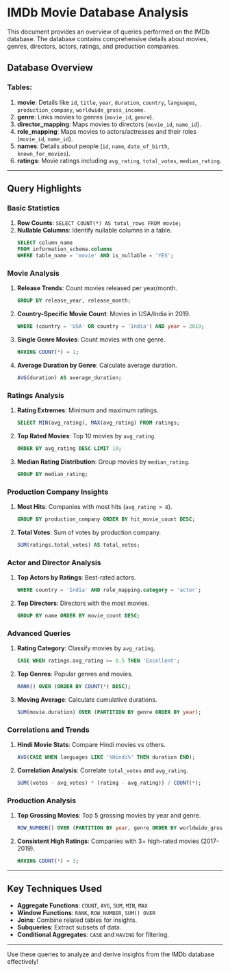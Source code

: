 # IMDb Movie Database Analysis

This document provides an overview of queries performed on the IMDb database. The database contains comprehensive details about movies, genres, directors, actors, ratings, and production companies.

## Database Overview

### Tables:
1. **movie**: Details like `id`, `title`, `year`, `duration`, `country`, `languages`, `production_company`, `worldwide_gross_income`.
2. **genre**: Links movies to genres (`movie_id`, `genre`).
3. **director_mapping**: Maps movies to directors (`movie_id`, `name_id`).
4. **role_mapping**: Maps movies to actors/actresses and their roles (`movie_id`, `name_id`).
5. **names**: Details about people (`id`, `name`, `date_of_birth`, `known_for_movies`).
6. **ratings**: Movie ratings including `avg_rating`, `total_votes`, `median_rating`.

---

## Query Highlights

### Basic Statistics
1. **Row Counts**: `SELECT COUNT(*) AS total_rows FROM movie;`
2. **Nullable Columns**: Identify nullable columns in a table.
   ```sql
   SELECT column_name
   FROM information_schema.columns
   WHERE table_name = 'movie' AND is_nullable = 'YES';
   ```

### Movie Analysis
1. **Release Trends**: Count movies released per year/month.
   ```sql
   GROUP BY release_year, release_month;
   ```
2. **Country-Specific Movie Count**: Movies in USA/India in 2019.
   ```sql
   WHERE (country = 'USA' OR country = 'India') AND year = 2019;
   ```
3. **Single Genre Movies**: Count movies with one genre.
   ```sql
   HAVING COUNT(*) = 1;
   ```
4. **Average Duration by Genre**: Calculate average duration.
   ```sql
   AVG(duration) AS average_duration;
   ```

### Ratings Analysis
1. **Rating Extremes**: Minimum and maximum ratings.
   ```sql
   SELECT MIN(avg_rating), MAX(avg_rating) FROM ratings;
   ```
2. **Top Rated Movies**: Top 10 movies by `avg_rating`.
   ```sql
   ORDER BY avg_rating DESC LIMIT 10;
   ```
3. **Median Rating Distribution**: Group movies by `median_rating`.
   ```sql
   GROUP BY median_rating;
   ```

### Production Company Insights
1. **Most Hits**: Companies with most hits (`avg_rating > 8`).
   ```sql
   GROUP BY production_company ORDER BY hit_movie_count DESC;
   ```
2. **Total Votes**: Sum of votes by production company.
   ```sql
   SUM(ratings.total_votes) AS total_votes;
   ```

### Actor and Director Analysis
1. **Top Actors by Ratings**: Best-rated actors.
   ```sql
   WHERE country = 'India' AND role_mapping.category = 'actor';
   ```
2. **Top Directors**: Directors with the most movies.
   ```sql
   GROUP BY name ORDER BY movie_count DESC;
   ```

### Advanced Queries
1. **Rating Category**: Classify movies by `avg_rating`.
   ```sql
   CASE WHEN ratings.avg_rating >= 8.5 THEN 'Excellent';
   ```
2. **Top Genres**: Popular genres and movies.
   ```sql
   RANK() OVER (ORDER BY COUNT(*) DESC);
   ```
3. **Moving Average**: Calculate cumulative durations.
   ```sql
   SUM(movie.duration) OVER (PARTITION BY genre ORDER BY year);
   ```

### Correlations and Trends
1. **Hindi Movie Stats**: Compare Hindi movies vs others.
   ```sql
   AVG(CASE WHEN languages LIKE '%Hindi%' THEN duration END);
   ```
2. **Correlation Analysis**: Correlate `total_votes` and `avg_rating`.
   ```sql
   SUM((votes - avg_votes) * (rating - avg_rating)) / COUNT(*);
   ```

### Production Analysis
1. **Top Grossing Movies**: Top 5 grossing movies by year and genre.
   ```sql
   ROW_NUMBER() OVER (PARTITION BY year, genre ORDER BY worldwide_gross_income DESC);
   ```
2. **Consistent High Ratings**: Companies with 3+ high-rated movies (2017-2019).
   ```sql
   HAVING COUNT(*) = 3;
   ```

---

## Key Techniques Used
- **Aggregate Functions**: `COUNT`, `AVG`, `SUM`, `MIN`, `MAX`
- **Window Functions**: `RANK`, `ROW_NUMBER`, `SUM() OVER`
- **Joins**: Combine related tables for insights.
- **Subqueries**: Extract subsets of data.
- **Conditional Aggregates**: `CASE` and `HAVING` for filtering.

---

Use these queries to analyze and derive insights from the IMDb database effectively!
